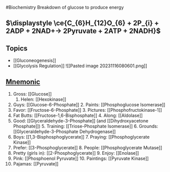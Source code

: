 #Biochemistry 
Breakdown of glucose to produce energy
## $\displaystyle \ce{C_{6}H_{12}O_{6} + 2P_{i} + 2ADP + 2NAD+-> 2Pyruvate + 2ATP + 2NADH}$
## Topics
* [[Gluconeogenesis]]
* [[Glycolysis Regulation]]
 ![[Pasted image 20231116080601.png]]
## [Mnemonic](https://www.youtube.com/watch?v=C5wNfdWr4tk)
1. Gross: [[Glucose]]
	1. Helen: [[Hexokinase]]
2. Guys: [[Glucose-6-Phosphate]]
	2. Paints: [[Phosphoglucose Isomerase]]
3. Favor:  [[Fructose-6-Phosphate]]
	3. Pictures: [[Phosphofructokinase-1]]
4. Fat Butts:  [[Fructose-1,6-Bisphosphate]]
	4. Along: [[Aldolase]]
5. Good: [[Glyceraldehyde-3-Phosphate]] (and [[Dihydroxyacetone Phosphate]])
	5. Training: [[Triose-Phosphate Isomerase]]
	6. Grounds: [[Glyceraldehyde-3-Phosphate Dehydrogenase]]
6.  Boys: [[1,3-Bisphosphoglycerate]]
	7. Praying: [[Phosphoglycerate Kinase]]
7. Prefer: [[3-Phosphoglycerate]]
	8. People: [[Phosphoglycerate Mutase]]
8. Pretty (girls in): [[2-Phosphoglycerate]]
	9. Enjoy: [[Enolase]]
9. Pink: [[Phosphoenol Pyruvate]]
	10. Paintings: [[Pyruvate Kinase]]
10. Pajamas: [[Pyruvate]]